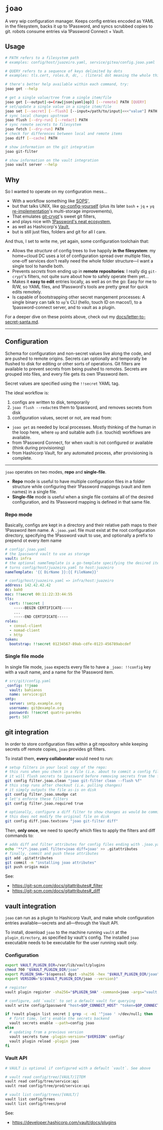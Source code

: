 # `joao`

A very wip configuration manager. Keeps config entries encoded as YAML in the filesystem, backs it up to 1Password, and syncs scrubbed copies to git. robots consume entries via 1Password Connect + Vault.

## Usage

```sh
# PATH refers to a filesystem path
# examples: config/host/juazeiro.yaml, service/gitea/config.joao.yaml

# QUERY refers to a sequence of keys delimited by dots
# examples: tls.cert, roles.0, dc, . (literal dot meaning the whole thing)

# there's better help available within each command, try:
joao get --help

# get a single value/tree from a single item/file
joao get [--output|-o=(raw|json|yaml|op)] [--remote] PATH [QUERY]
# set/update a single value in a single item/file
joao set [--secret] [--flush] [--input=/path/to/input|<<<"value"] PATH QUERY
# sync local changes upstream
joao flush [--dry-run] [--redact] PATH
# sync remote secrets to filesystem
joao fetch [--dry-run] PATH
# check for differences between local and remote items
joao diff [--cache] PATH

# show information on the git integration
joao git-filter

# show information on the vault integration
joao vault server --help
```

## Why

So I wanted to operate on my configuration mess...

- With a workflow something like [SOPS](https://github.com/mozilla/sops)',
- but that talks UNIX, like [go-config-yourself](https://github.com/unRob/go-config-yourself) (plus its later `bash` + `jq` + `yq` [re-implementation](https://github.com/unRob/nidito/tree/0812e0caf6d81dd06b740701c3e95a2aeabd86de/.milpa/commands/nidito/config)'s multi-storage improvements),
- That emulates [git-crypt](https://github.com/AGWA/git-crypt)'s sweet git filters,
- and plays nice with [1Password's neat ecosystem](https://developer.1password.com/),
- as well as Hashicorp's [Vault](https://vaultproject.io/),
- but is still just files, folders and git for all I care.

And thus, I set to write me, yet again, some configuration toolchain that:

- Allows the _structure_ of config trees to live happily **in the filesystem**: my home+cloud DC uses a lot of configuration spread over multiple files, one-off services don't really need the whole folder structure—I want a single tool to handle both.
- Prevents _secrets_ from ending up in **remote repositories**: I really dig `git-crypt`'s filters, not quite sure about how to safely operate them yet...
- Makes it **easy to edit** entries locally, as well as on the go: Easy for me to R/W, so YAML files, and 1Password's tools are pretty great for quick edits remotely.
- Is capable of bootstrapping other secret mangement processes: A single binary can talk to `op`'s CLI (hello, touch ID on macos!), to a 1password-connect server, and to vault as a plugin.

For a deeper dive on these points above, check out my [docs/letter-to-secret-santa.md](docs/letter-to-secret-santa.md).

---

## Configuration

Schema for configuration and non-secret values live along the code, and are pushed to remote origins. Secrets can optionally and temporally be flushed to disk for editing or other sorts of operations. Git filters are available to prevent secrets from being pushed to remotes. Secrets are grouped into files, and every file gets its own 1Password item.

Secret values are specified using the `!!secret` YAML tag.

The ideal workflow is:

1. configs are written to disk, temporarily
2. `joao flush --redact`es them to 1password, and removes secrets from disk
3. configuration values, secret or not, are read from:
  - `joao get` as needed by local processes. Mostly thinking of the human in the loop here, where `op` and suitable auth (i.e. touchid) workflows are available.
  - from 1Password Connect, for when vault is not configured or available (think during provisioning)
  - from Hashicorp Vault, for any automated process, after provisioning is complete.

---

`joao` operates on two modes, **repo** and **single-file**.

- **Repo** mode is useful to have multiple configuration files in a folder structure while configuring their 1Password mappings (vault and item names) in a single file.
- **Single-file** mode is useful when a single file contains all of the desired configuration, and its 1Password mapping is defined in that same file.

### Repo mode

Basically, configs are kept in a directory and their relative path maps to their 1Password item name. A `.joao.yaml` file must exist at the root configuration directory, specifying the 1Password vault to use, and optionally a prefix to prepend ot every item name

```yaml
# config/.joao.yaml
# the 1password vault to use as storage
vault: infra
# the optional nameTemplate is a go-template specifying the desired items' names
# turns config/host/juazeiro.yaml to host:juazeiro
nameTemplate: '{{ DirName }}:{{ FileName}}'
```

```yaml
# config/host/juazeiro.yaml => infra/host:juazeiro
address: 142.42.42.42
dc: bah0
mac: !!secret 00:11:22:33:44:55
tls:
  cert: !!secret |
    -----BEGIN CERTIFICATE-----
    ...
    -----END CERTIFICATE-----
roles:
  - consul-client
  - nomad-client
  - http
token:
  bootstrap: !!secret 01234567-89ab-cdfe-0123-456789abcdef
```

### Single file mode

In single file mode, `joao` expects every file to have a `_joao: !!config` key with a vault name, and a name for the 1Password item.

```yaml
# src/git/config.yaml
_config: !!joao
  vault: bahianos
  name: service:git
smtp:
  server: smtp.example.org
  username: git@example.org
  password: !!secret quatro-paredes
  port: 587

```

## git integration

In order to store configuration files within a git repository while keeping secrets off remote copies, `joao` provides git filters.

To install them, **every collaborator** would need to run:

```sh
# setup filters in your local copy of the repo:
# this runs when you check in a file (i.e. about to commit a config file)
# it will flush secrets to 1password before removing secrets from the file on disk
git config filter.joao.clean "joao git-filter clean --flush %f"
# this step runs after checkout (i.e. pulling changes)
# it simply outputs the file as-is on disk
git config filter.joao.smudge cat
# let's enforce these filters
git config filter.joao.required true

# optionally, configure a diff filter to show changes as would be commited to git
# this does not modify the original file on disk
git config diff.joao.textconv "joao git-filter diff"
```

Then, **only once**, we need to specify which files to apply the filters and diff commands to:

```sh
# adds diff and filter attributes for config files ending with .joao.yaml
echo '**/*.joao.yaml filter=joao diff=joao' >> .gitattributes
# finally, commit and push these attributes
git add .gitattributes
git commit -m "installing joao attributes"
git push origin main
```

See:
  - https://git-scm.com/docs/gitattributes#_filter
  - https://git-scm.com/docs/gitattributes#_diff

## vault integration

`joao` can run as a plugin to Hashicorp Vault, and make whole configuration entries available—secrets and all—through the Vault API.

To install, download `joao` to the machine running `vault` at the `plugin_directory`, as specified by vault's config. The installed `joao` executable needs to be executable for the user running vault only.

### Configuration
```sh
export VAULT_PLUGIN_DIR=/var/lib/vault/plugins
chmod 700 "$VAULT_PLUGIN_DIR/joao"
export PLUGIN_SHA="$(openssl dgst -sha256 -hex "$VAULT_PLUGIN_DIR/joao" | awk '{print $2}')"
export VERSION="$($VAULT_PLUGIN_DIR/joao --version)"

# register
vault plugin register -sha256="$PLUGIN_SHA" -command=joao -args="vault,server" -version="$VERSION" secret joao

# configure, add `vault` to set a default vault for querying
vault write config/1password "host=$OP_CONNECT_HOST" "token=$OP_CONNECT_TOKEN" # vault=my-default-vault

if !vault plugin list secret | grep -c -m1 '^joao ' >/dev/null; then
  # first time, let's enable the secrets backend
  vault secrets enable --path=config joao
else
  # updating from a previous version
  vault secrets tune -plugin-version="$VERSION" config/
  vault plugin reload -plugin joao
fi
```

### Vault API

```sh
# VAULT is optional if configured with a default `vault`. See above

# vault read config/tree/[VAULT/]ITEM
vault read config/tree/service:api
vault read config/tree/prod/service:api

# vault list config/trees/[VAULT/]
vault list config/trees
vault list config/trees/prod
```

See:
  - https://developer.hashicorp.com/vault/docs/plugins
